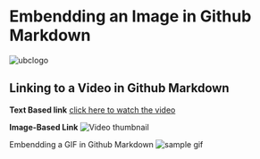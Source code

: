 # **Embendding an Image in Github Markdown**
![ubclogo](https://brand3.sites.olt.ubc.ca/files/2018/09/5NarrowLogo_ex_768.png)

## **Linking to a Video in Github Markdown**
**Text Based link**
[click here to watch the video](https://www.youtube.com/watch?v=3vyV7zLOIDU)

**Image-Based Link**
![Video thumbnail](https://img.youtube.com/vi/3vyV7zLOIDU/0.jpg)

Embendding a GIF  in Github Markdown
![sample gif](https://media0.giphy.com/media/v1.Y2lkPTc5MGI3NjExNnpsbzFrb2d4bXo3bWh0d2luOWhqeDdrcnRqbWd0YWNpODV4aGxraCZlcD12MV9pbnRlcm5hbF9naWZfYnlfaWQmY3Q9dHM/hVslZETnfFMuHFqLTH/200.webp)
